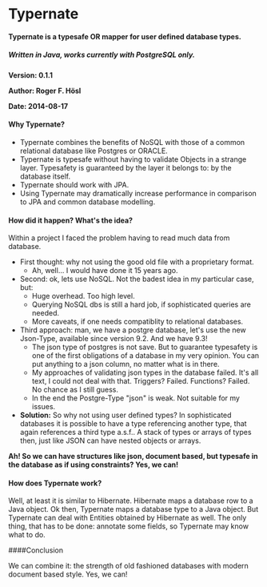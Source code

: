 # Typernate #

#### Typernate is a typesafe OR mapper for user defined database types. 

##### Written in Java, works currently with PostgreSQL only.

**Version: 0.1.1**

**Author: Roger F. Hösl**

**Date: 2014-08-17**

#### Why Typernate?
+ Typernate combines the benefits of NoSQL with those of a common relational database like Postgres or ORACLE.
+ Typernate is typesafe without having to validate Objects in a strange layer. Typesafety is guaranteed by the layer it belongs to: by the database itself.
+ Typernate should work with JPA.
+ Using Typernate may dramatically increase performance in comparison to JPA and common database modelling.

#### How did it happen? What's the idea?

Within a project I faced the problem having to read much data from database. 

+ First thought: why not using the good old file with a proprietary format. 
    + Ah, well... I would have done it 15 years ago.
+ Second: ok, lets use NoSQL. Not the badest idea in my particular case, but:  
    + Huge overhead. Too high level.
    + Querying NoSQL dbs is still a hard job, if sophisticated queries are needed.
    + More caveats, if one needs compatiblity to relational databases.
+ Third approach: man, we have a postgre database, let's use the new Json-Type, available since version 9.2. And we have 9.3!
    + The json type of postgres is not save. But to guarantee typesafety is one of the first obligations of a database in my very opinion. You can put anything to a json column, no matter what is in there.
    + My approaches of validating json types in the database failed. It's all text, I could not deal with that. Triggers? Failed. Functions? Failed. No chance as I still guess.
    + In the end the Postgre-Type "json" is weak. Not suitable for my issues.
+ **Solution:**  So why not using user defined types? In sophisticated databases it is possible to have a type referencing another type, that again references a third type a.s.f.. A stack of types or arrays of types then, just like JSON can have nested objects or arrays.

**Ah! So we can have structures like json, document based, but typesafe in the database as if using constraints? Yes, we can!** 


 
#### How does Typernate work?

Well, at least it is similar to Hibernate. Hibernate maps a database row to a Java object. Ok then, Typernate maps a database type to a Java object. But Typernate can deal with Entities obtained by Hibernate as well. The only thing, that has to be done: annotate some fields, so Typernate may know what to do.


####Conclusion

We can combine it: the strength of old fashioned databases with modern document based style. Yes, we can!


